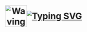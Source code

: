<h1 align="center">
<div style="display: flex; align-items: center; justify-content: center; height: 100vh;">
    <img src="https://raw.githubusercontent.com/Tarikul-Islam-Anik/Animated-Fluent-Emojis/master/Emojis/Hand%20gestures/Waving%20Hand%20Light%20Skin%20Tone.png" alt="Waving Hand Light Skin Tone" width="70" height="70" />
    <a href="https://git.io/typing-svg">
        <img src="https://readme-typing-svg.demolab.com?font=Fira+Code&size=30&pause=1000&color=F7A560&vCenter=true&center=true&width=435&lines=Hi%2C+There;+My+name+is+Burak+Y%C4%B1lmam;Nice+to+meet+you;Have+a+nice+day" alt="Typing SVG" />
    </a>
</div>

</h1>

<div align="center">
  <a href="https://www.linkedin.com/in/burak-yılmam-6a21191a7/">
    <img src="https://img.shields.io/static/v1?message=LinkedIn&logo=linkedin&label=&color=0077B5&logoColor=white&labelColor=&style=for-the-badge" height="25" alt="linkedin logo"  />
  </a>
  <a href="mailto:burakyilmamm@hotmail.com">
    <img src="https://img.shields.io/badge/Outlook-0078D4?style=for-the-badge&logo=microsoft-outlook&logoColor=white" height="25" alt="outlook logo"  />
  </a>
</div>

<div align="center">
  <img src="https://visitor-badge.laobi.icu/badge?page_id=Burakyilmam.Burakyilmam&"  />
</div>

## About Me

<img src="https://raw.githubusercontent.com/Tarikul-Islam-Anik/Animated-Fluent-Emojis/master/Emojis/People%20with%20professions/Man%20Student%20Light%20Skin%20Tone.png" alt="Man Student Light Skin Tone" width="50" height="50" />

#### I graduated from Kütahya Dumlupınar University Department of Computer Engineering in September 2021

<img src="https://raw.githubusercontent.com/Tarikul-Islam-Anik/Animated-Fluent-Emojis/master/Emojis/People%20with%20professions/Man%20Teacher%20Light%20Skin%20Tone.png" alt="Man Teacher Light Skin Tone" width="50" height="50" />

#### I've previously gained experience with the following technologies and software patterns:

| **Category**                             | **Technologies**                                                                                                                                                 |
|------------------------------------------|------------------------------------------------------------------------------------------------------------------------------------------------------------------|
| **Desktop Development**                  | C#, WinForms, DevExpress                                                                                                                                         |
| **Web Development**                      | HTML, CSS, JavaScript, Bootstrap, .NET Core                                                                                                                      |
| **Real-Time Communication**              | SignalR                                                                                                                                                          |
| **Object-Relational Mapping (ORM)**      | eXpress Persistent Objects (XPO), Entity Framework                                                                                                               |
| **Database**                             | Microsoft SQL Server (MSSQL), PostgreSQL                                                                                                                         |
| **Software Testing**                     | Java, Selenium                                                                                                                                                   |
| **Architecture and Patterns**            | N-Tier Architecture, Repository, Model-View-Controller (MVC)                                                                                                     |
| **Data Science**                         | Python, Numpy, Pandas, Matplotlib                                                                                                                                |
| **Mapping**                              | Leaflet.js, Leaflet.Draw, Leaflet Routing Machine, Turf.js                                                                                                       |
| **API**                                  |  Web API , Geolocation, FreeCurrency, OpenWeatherMap, Collect API (Pharmacy), Google Maps Direction                                                              |

<img src="https://raw.githubusercontent.com/Tarikul-Islam-Anik/Animated-Fluent-Emojis/master/Emojis/People%20with%20professions/Technologist%20Light%20Skin%20Tone.png" alt="Technologist Light Skin Tone" width="50" height="50" /> 

#### I'm currently working as a software developer at BLS Birleşik Lastik A.Ş. I develop various modules for Enterprise Resource Planning (ERP) applications using C#, DevExpress, eXpress Persistent Objects (XPO), WinForms, and Microsoft SQL Server (MSSQL).

#### In my spare time, I work on web design using technologies such as HTML, CSS, JavaScript, and Bootstrap and develop backend solutions using .NET Core and C#.

#### I apply software design patterns such as N-Tier Architecture, Repository Pattern, and Model-View-Controller (MVC) to keep my applications well-organized, sustainable, and scalable.

#### I use Microsoft SQL Server (MSSQL) and PostgreSQL for database operations and manage data access with Entity Framework and eXpress Persistent Objects (XPO).

#### I develop basic real-time communication applications with SignalR, build APIs using Web API, and integrate third-party APIs, such as Geolocation, FreeCurrency, OpenWeatherMap, Collect API (Pharmacy), and Google Maps Directions, into my projects.

#### I create mapping applications using Leaflet.js, Leaflet.Draw, Leaflet Routing Machine, and Turf.js, together with front-end technologies like HTML, CSS, JavaScript, and Bootstrap.

<img src="https://raw.githubusercontent.com/Tarikul-Islam-Anik/Animated-Fluent-Emojis/master/Emojis/People%20with%20professions/Mechanic%20Light%20Skin%20Tone.png" alt="Mechanic Light Skin Tone" width="50" height="50" />

## Languages , Technologies and Tools I Use:

![My Skills](https://go-skill-icons.vercel.app/api/icons?i=word,powerpoint,excel,html,css,js,bootstrap,cs,dotnet,sqlserver,postgresql,java,selenium,python,numpy,pandas,matplotlib,leaflet,arduino,vscode,visualstudio,eclipse,idea,anaconda,jupyter)

##

[![Top Langs](https://github-readme-stats-git-masterrstaa-rickstaa.vercel.app/api/top-langs/?username=Burakyilmam)](https://github.com/anuraghazra/github-readme-stats)
